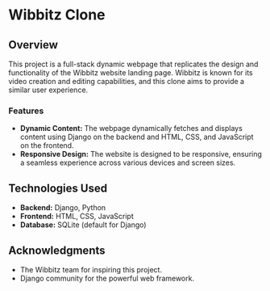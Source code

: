 # Wibbitz Clone 

## Overview

This project is a full-stack dynamic webpage that replicates the design and functionality of the Wibbitz website landing page. Wibbitz is known for its video creation and editing capabilities, and this clone aims to provide a similar user experience.

### Features

- **Dynamic Content:** The webpage dynamically fetches and displays content using Django on the backend and HTML, CSS, and JavaScript on the frontend.
- **Responsive Design:** The website is designed to be responsive, ensuring a seamless experience across various devices and screen sizes.

## Technologies Used

- **Backend:** Django, Python
- **Frontend:** HTML, CSS, JavaScript
- **Database:** SQLite (default for Django)


## Acknowledgments

- The Wibbitz team for inspiring this project.
- Django community for the powerful web framework.

